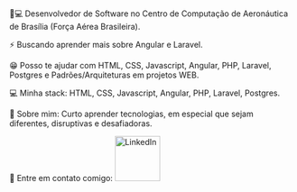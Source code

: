 <!-- **adcavalcant/adcavalcant** is a ✨ _special_ ✨ repository because its `README.md` (this file) appears on your GitHub profile. -->

🚀💻   Desenvolvedor de Software no Centro de Computação de Aeronáutica de Brasília (Força Aérea Brasileira).

⚡   Buscando aprender mais sobre Angular e Laravel.

😁   Posso te ajudar com HTML, CSS, Javascript, Angular, PHP, Laravel, Postgres e Padrões/Arquiteturas em projetos WEB.

💻   Minha stack: HTML, CSS, Javascript, Angular, PHP, Laravel, Postgres.

💬   Sobre mim: Curto aprender tecnologias, em especial que sejam diferentes, disruptivas e desafiadoras.

📧   Entre em contato comigo: 
<a href="http://linkedin.com/adcavalcant">
  <img src="https://cdn.jsdelivr.net/gh/devicons/devicon/icons/linkedin/linkedin-original-wordmark.svg" width="80" height="80" alt="LinkedIn" />
</a>

